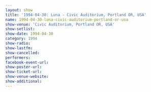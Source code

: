 ```yaml
---
layout: show
title: '1994-04-30: Luna - Civic Auditorium, Portland OR, USA'
name: 1994-04-30-luna-civic-auditorium-portland-or-usa
show-venue: 'Civic Auditorium, Portland OR, USA'
show-setlist: 
show-date: 1994-04-30
category: 1994
show-radio: 
show-lastfm: 
show-cancelled: 
performers: 
facebook-event-url: 
show-poster-url: 
show-ticket-url: 
show-venue-website: 
show-additional: 
---
```


